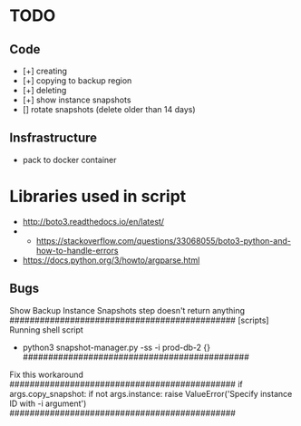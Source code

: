 
# TODO

## Code
* [+] creating 
* [+] copying to backup region
* [+] deleting
* [+] show instance snapshots
* [] rotate snapshots (delete older than 14 days)

## Insfrastructure

* pack to docker container

# Libraries used in  script
* http://boto3.readthedocs.io/en/latest/
* * https://stackoverflow.com/questions/33068055/boto3-python-and-how-to-handle-errors
* https://docs.python.org/3/howto/argparse.html


## Bugs

Show Backup Instance Snapshots step doesn't return anything
#############################################
[scripts] Running shell script
+ python3 snapshot-manager.py -ss -i prod-db-2
{}
#############################################


Fix this workaround
#############################################
if args.copy_snapshot:
    if not args.instance:
        raise ValueError('Specify instance ID with -i argument')
#############################################